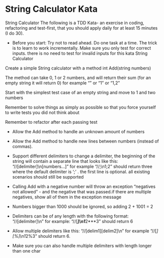 # String Calculator Kata
String Calculator
The following is a TDD Kata- an exercise in coding, refactoring and test-first, that you should apply daily for at least 15 minutes (I do 30).

- Before you start: 
Try not to read ahead.
Do one task at a time. The trick is to learn to work incrementally.
Make sure you only test for correct inputs. there is no need to test for invalid inputs for this kata
String Calculator

Create a simple String calculator with a method int Add(string numbers)

The method can take 0, 1 or 2 numbers, and will return their sum (for an empty string it will return 0) for example “” or “1” or “1,2”

Start with the simplest test case of an empty string and move to 1 and two numbers

Remember to solve things as simply as possible so that you force yourself to write tests you did not think about

Remember to refactor after each passing test

+ Allow the Add method to handle an unknown amount of numbers

+ Allow the Add method to handle new lines between numbers (instead of commas).

+ Support different delimiters
  to change a delimiter, the beginning of the string will contain a separate line that looks like this:   “//[delimiter]\n[numbers…]” for example “//;\n1;2” should return three where the default delimiter is ‘;’ .
  the first line is optional. all existing scenarios should still be supported

+ Calling Add with a negative number will throw an exception “negatives not allowed” - and the negative that was passed.if there are multiple negatives, show all of them in the exception message

+ Numbers bigger than 1000 should be ignored, so adding 2 + 1001  = 2

+ Delimiters can be of any length with the following format:  “//[delimiter]\n” for example: “//[***]\n1***2***3” should return 6

+ Allow multiple delimiters like this:  “//[delim1][delim2]\n” for example “//[*][%]\n1*2%3” should return 6.

+ Make sure you can also handle multiple delimiters with length longer than one char
